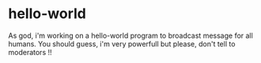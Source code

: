 # hello-world
As god, i'm working on a hello-world program to broadcast message for all humans.
You should guess, i'm very powerfull but please, don't tell to moderators !!
